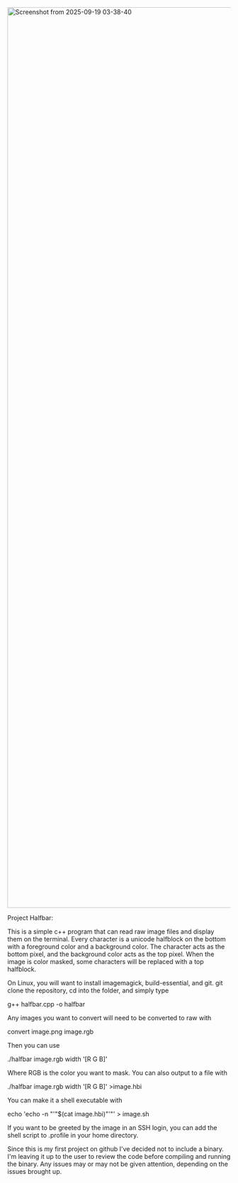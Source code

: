 <img width="3318" height="2034" alt="Screenshot from 2025-09-19 03-38-40" src="https://github.com/user-attachments/assets/0727d20c-4988-4ad2-82ad-85d89de1c56a" />

Project Halfbar:

This is a simple c++ program that can read raw image files and display them on the terminal.  Every character is a unicode halfblock on the bottom with a foreground color and a background color.  The character acts as the bottom pixel, and the background color acts as the top pixel.  When the image is color masked, some characters will be replaced with a top halfblock.

On Linux, you will want to install imagemagick, build-essential, and git.  git clone the repository, cd into the folder, and simply type

g++ halfbar.cpp -o halfbar

Any images you want to convert will need to be converted to raw with

convert image.png image.rgb

Then you can use

./halfbar image.rgb width '[R G B]'

Where RGB is the color you want to mask.
You can also output to a file with

./halfbar image.rgb width '[R G B]' >image.hbi

You can make it a shell executable with

echo 'echo -n "'"$(cat image.hbi)"'"' > image.sh

If you want to be greeted by the image in an SSH login, you can add the shell script to .profile in your home directory.

Since this is my first project on github I've decided not to include a binary.  I'm leaving it up to the user to review the code before compiling and running the binary.  Any issues may or may not be given attention, depending on the issues brought up.  
